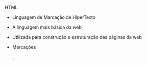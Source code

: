 HTML

- Linguagem de Marcação de HiperTexto

- A linguagem mais básica da web

- Utilizada para construção e estruturação das páginas da web

- Marcações

	<head>, <title>, <body>, <header>, 
	<footer>, <article>, <section>, <p>,
	<canvas>, <datalist>, <details>,
	<embed>, <nav>, <output>, <progress>,
	<video>, <ul>, <ol>, <li>



CSS

- Cascading Style Sheets

- Linguagem para estilizar uma página escrita em HTML

- É uma linguagem padrão para todos os navegadores.

- Padronização criada pela W3C

- Representado por classes, atributos e valores.




JavaScript

- Linguagem de script

- Interpretada pelos navegadores

- Responsável por possibilitar ações e acontecimentos nas páginas WEB

- Também utilizada hoje em aplicações backend.
